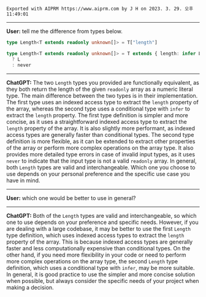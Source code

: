 ```
Exported with AIPRM https://www.aiprm.com by J H on 2023. 3. 29. 오후 11:49:01
```

---

**User:**
tell me the difference from types below.

```ts
type Length<T extends readonly unknown[]> = T["length"]

type Length<T extends readonly unknown[]> = T extends { length: infer L }
  ? L
  : never
```

---

**ChatGPT:**
The two <code>Length</code> types you provided are functionally equivalent, as they both return the length of the given <code>readonly</code> array as a numeric literal type.
The main difference between the two types is in their implementation. The first type uses an indexed access type to extract the <code>length</code> property of the array, whereas the second type uses a conditional type with <code>infer</code> to extract the <code>length</code> property.
The first type definition is simpler and more concise, as it uses a straightforward indexed access type to extract the <code>length</code> property of the array. It is also slightly more performant, as indexed access types are generally faster than conditional types.
The second type definition is more flexible, as it can be extended to extract other properties of the array or perform more complex operations on the array type. It also provides more detailed type errors in case of invalid input types, as it uses <code>never</code> to indicate that the input type is not a valid <code>readonly</code> array.
In general, both <code>Length</code> types are valid and interchangeable. Which one you choose to use depends on your personal preference and the specific use case you have in mind.

---

**User:**
which one would be better to use in general?

---

**ChatGPT:**
Both of the <code>Length</code> types are valid and interchangeable, so which one to use depends on your preference and specific needs. However, if you are dealing with a large codebase, it may be better to use the first <code>Length</code> type definition, which uses indexed access types to extract the <code>length</code> property of the array. This is because indexed access types are generally faster and less computationally expensive than conditional types.
On the other hand, if you need more flexibility in your code or need to perform more complex operations on the array type, the second <code>Length</code> type definition, which uses a conditional type with <code>infer</code>, may be more suitable.
In general, it is good practice to use the simpler and more concise solution when possible, but always consider the specific needs of your project when making a decision.

